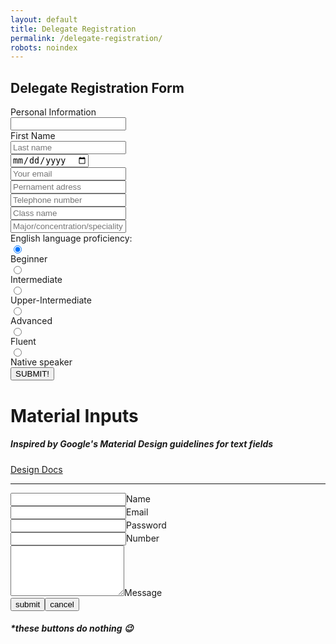 ```yaml
---
layout: default
title: Delegate Registration
permalink: /delegate-registration/
robots: noindex
---
```

<link rel="stylesheet" href="https://cymun2019.github.io/css/form.css">
<h2>Delegate Registration Form</h2>
Personal Information
<form method="POST" action="https://formspree.io/cymun2019.official@gmail.com">
<input style="display: block;" type="text" id="firstname" name="firstname">
<label for="firstname">First Name</label>
<input style="display: block;" type="text" name="lastname" placeholder="Last name">
<input style="display: block;" type="date" class="form-control" name="dateofbirth" placeholder="Date of Birth">
  <input style="display: block;" type="email" name="email" placeholder="Your email">
  <input style="display: block;" type="text" name="adress" placeholder="Pernament adress">
  <input style="display: block;" type="text" name="phone" placeholder="Telephone number">
  <input style="display: block;" type="text" name="class" placeholder="Class name">
  <input style="display: block;" type="text" name="speciality" placeholder="Major/concentration/speciality">
  English language proficiency:
  <input style="display: block;" type="radio" name="englishlevel" value="Beginner" checked> Beginner<br>
  <input style="display: block;" type="radio" name="englishlevel" value="Intermediate"> Intermediate<br>
  <input style="display: block;" type="radio" name="englishlevel" value="upper"> Upper-Intermediate
  <input style="display: block;" type="radio" name="englishlevel" value="Advanced"> Advanced
  <input style="display: block;" type="radio" name="englishlevel" value="Fluent"> Fluent
  <input style="display: block;" type="radio" name="englishlevel" value="Native"> Native speaker
  <button style="display: block;" type="submit">SUBMIT!</button>
</form>
<div class="wrapper">
    <form>
        <h1>Material Inputs</h1>
        <h5>Inspired by Google's Material Design guidelines for text fields</h5>
        <div class="btn-box"><a class="btn btn-link" href="https://material.google.com/components/text-fields.html" target="_blank">Design Docs</a></div>
        <hr class="sep" />
        <div class="group"><input type="text" required="required" /><span class="highlight"></span><span class="bar"></span><label>Name</label></div>
        <div class="group"><input type="text" required="required" /><span class="highlight"></span><span class="bar"></span><label>Email</label></div>
        <div class="group"><input type="password" required="required" /><span class="highlight"></span><span class="bar"></span><label>Password</label></div>
        <div class="group"><input type="number" required="required" /><span class="highlight"></span><span class="bar"></span><label>Number</label></div>
        <div class="group"><textarea type="textarea" rows="5" required="required"></textarea><span class="highlight"></span><span class="bar"></span><label>Message</label></div>
        <div class="btn-box"><button class="btn btn-submit" type="submit">submit</button><button class="btn btn-cancel" type="button">cancel</button>
            <h5>*these buttons do nothing <span class="emoji">&#x1F609;</span></h5>
        </div>
    </form>
</div>
